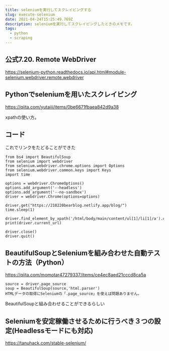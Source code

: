 ```yaml
---
title: seleniumを実行してスクレイピングする
slug: execute-selenium
date: 2021-04-24T15:25:49.769Z
description: seleniumを実行してスクレイピングしたときのメモです。
tags:
  - python
  - scraping
---
```

## 公式7.20. Remote WebDriver
<https://selenium-python.readthedocs.io/api.html#module-selenium.webdriver.remote.webdriver>

## Pythonでseleniumを用いたスクレイピング
<https://qiita.com/yutaiii/items/0be6671fbaea842d9a38>

xpathの使い方。

## コード

これでリンクをたどることができた

```
from bs4 import BeautifulSoup
from selenium import webdriver
from selenium.webdriver.chrome.options import Options
from selenium.webdriver.common.keys import Keys
import time

options = webdriver.ChromeOptions()
options.add_argument('--headless')
options.add_argument('--no-sandbox')
driver = webdriver.Chrome(options=options)

driver.get("https://210220bearblog.netlify.app/blog/")
time.sleep(1)

driver.find_element_by_xpath('/html/body/main/content/ul[1]/li[1]/a').click()
print(driver.current_url)

driver.close()
driver.quit()

```

## BeautifulSoupとSeleniumを組み合わせた自動テストの方法（Python）

<https://qiita.com/momotar47279337/items/ce4ec8aed21cccd8ca5a>


```
source = driver.page_source
soup = BeautifulSoup(source,'html.parser')
HTMLデータの取得にSeleniumの「.page_source」を使えば問題ありません。
```

BeautifulSoupと組み合わせることができるらしい

## Seleniumを安定稼働させるために行うべき３つの設定(Headlessモードにも対応)

<https://tanuhack.com/stable-selenium/>